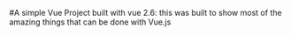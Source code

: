 #A simple Vue Project built with vue 2.6: this was built to show most of the amazing things that can be done with Vue.js